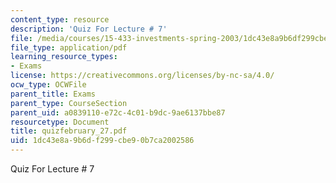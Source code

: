 ```yaml
---
content_type: resource
description: 'Quiz For Lecture # 7'
file: /media/courses/15-433-investments-spring-2003/1dc43e8a9b6df299cbe90b7ca2002586_quizfebruary_27.pdf
file_type: application/pdf
learning_resource_types:
- Exams
license: https://creativecommons.org/licenses/by-nc-sa/4.0/
ocw_type: OCWFile
parent_title: Exams
parent_type: CourseSection
parent_uid: a0839110-e72c-4c01-b9dc-9ae6137bbe87
resourcetype: Document
title: quizfebruary_27.pdf
uid: 1dc43e8a-9b6d-f299-cbe9-0b7ca2002586
---
```

Quiz For Lecture # 7